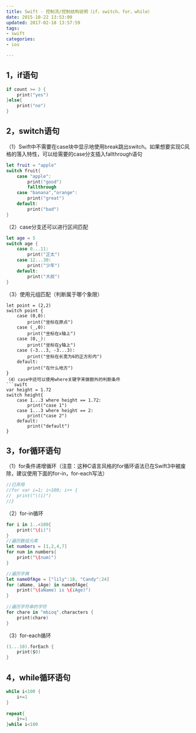 ```yaml
---
title: Swift - 控制流/控制结构说明（if，switch，for，while）
date: 2015-10-22 13:53:00
updated: 2017-02-18 13:57:59
tags: 
- swift
categories: 
- ios

---
```

## 1，if语句
```swift
if count >= 3 {
    print("yes")
}else{
    print("no")
}
```
## 2，switch语句 
（1）Swift中不需要在case块中显示地使用break跳出switch。如果想要实现C风格的落入特性，可以给需要的case分支插入fallthrough语句
```swift
let fruit = "apple"
switch fruit{
    case "apple":
        print("good")
        fallthrough
    case "banana","orange":
        print("great")
    default:
        print("bad")
}
```


<!--more-->


（2）case分支还可以进行区间匹配
```swift
let age = 5
switch age {
    case 0...11:
        print("正太")
    case 12...30:
        print("少年")
    default:
        print("大叔")
}
```
（3）使用元组匹配（判断属于哪个象限）
```
let point = (2,2)
switch point {
    case (0,0):
        print("坐标在原点")
    case (_,0):
        print("坐标在x轴上")
    case (0,_):
        print("坐标在y轴上")
    case (-3...3, -3...3):
        print("坐标在长宽为6的正方形内")
    default:
        print("在什么地方")
}
（4）case中还可以使用where关键字来做额外的判断条件
```swift
var height = 1.72
switch height{
    case 1...3 where height == 1.72:
        print("case 1")
    case 1...3 where height == 2:
        print("case 2")
    default:
        print("default")
}
```
## 3，for循环语句 
（1）for条件递增循环（注意：这种C语言风格的for循环语法已在Swift3中被废除，建议使用下面的for-in，for-each写法）
```swift
//已弃用
//for var i=1; i<100; i++ {
//  print("\(i)")
//}
```
（2）for-in循环
```swift
for i in 1..<100{
    print("\(i)")
}
//遍历数组元素
let numbers = [1,2,4,7]
for num in numbers{
    print("\(num)")
}

//遍历字典
let nameOfAge = ["lily":18, "Candy":24]
for (aName, iAge) in nameOfAge{
    print("\(aName) is \(iAge)")
}
 
//遍历字符串的字符
for chare in "mbioq".characters {
    print(chare)
}
```
（3）for-each循环
```swift
(1...10).forEach {
    print($0)
}
```
## 4，while循环语句
```swift
while i<100 {
    i+=1
}
 
repeat{
    i+=1
}while i<100
```
